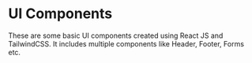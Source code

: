 # UI Components
These are some basic UI components created using React JS and TailwindCSS.
It includes multiple components like Header, Footer, Forms etc.
